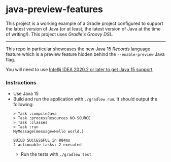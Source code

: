 # java-preview-features

This project is a working example of a Gradle project configured to support the latest version of Java (or at least, the
latest version of Java at the time of writing!). This project uses *Gradle's Groovy DSL*.

---

This repo in particular showcases the new Java 15 _Records_ language feature which is a preview feature hidden behind
the `--enable-preview` Java flag.

You will need to use [Intellij IDEA 2020.2 or later to get Java 15 support](https://blog.jetbrains.com/idea/2020/09/java-15-and-intellij-idea/).

### Instructions

* Use Java 15
* Build and run the application with `./gradlew run`. It should output the following:
    ```
    > Task :compileJava
    > Task :processResources NO-SOURCE
    > Task :classes
    > Task :run
    MyMessage[message=Hello world.]
    
    BUILD SUCCESSFUL in 884ms
    2 actionable tasks: 2 executed
    ```
  * Run the tests with `./gradlew test`
